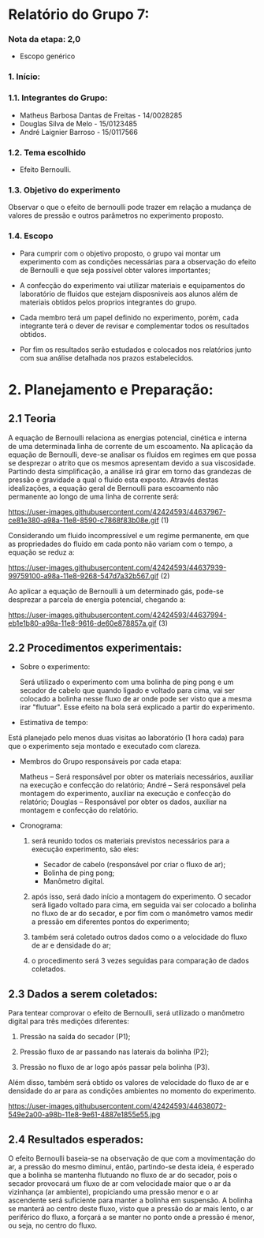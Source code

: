 # Relatório do Grupo 7: # 

### Nota da etapa: 2,0 ###
- Escopo genérico

### 1.	Início: ###

### 1.1. Integrantes do Grupo: ###

  - Matheus Barbosa Dantas de Freitas - 14/0028285
  - Douglas Silva de Melo - 15/0123485
  - André Laignier Barroso - 15/0117566
  
### 1.2. Tema escolhido ###

  - Efeito Bernoulli.
  
### 1.3. Objetivo do experimento ###

  Observar o que o efeito de bernoulli pode trazer em relação a mudança de valores de pressão e outros parâmetros no experimento proposto.

### 1.4. Escopo ###

 - Para cumprir com o objetivo proposto, o grupo vai montar um experimento com as condições necessárias para a observação do efeito de Bernoulli e que seja possível obter valores importantes;
  
 - A confecção do experimento vai utilizar materiais e equipamentos do laboratório de fluidos que estejam disposniveis aos alunos além de materiais obtidos pelos proprios integrantes do grupo.
 
 - Cada membro terá um papel definido no experimento, porém, cada integrante terá o dever de revisar e complementar todos os resultados obtidos.
 
 - Por fim os resultados serão estudados e colocados nos relatórios junto com sua análise detalhada nos prazos estabelecidos.
 
 # 2. Planejamento e Preparação: #

## 2.1 Teoria ##

A equação de Bernoulli relaciona as energias potencial, cinética e interna de uma determinada linha de corrente de um escoamento. Na aplicação da equação de Bernoulli, deve-se analisar os fluidos em regimes em que possa se desprezar o atrito que os mesmos apresentam devido a sua viscosidade. Partindo desta simplificação, a análise irá girar em torno das grandezas de pressão e gravidade a qual o fluido esta exposto.
Através destas idealizações, a equação geral de Bernoulli para escoamento não permanente ao longo de uma linha de corrente será:

https://user-images.githubusercontent.com/42424593/44637967-ce81e380-a98a-11e8-8590-c7868f83b08e.gif (1)

Considerando um fluido incompressível e um regime permanente, em que as propriedades do fluido em cada ponto não variam com o tempo, a equação se reduz a:

https://user-images.githubusercontent.com/42424593/44637939-99759100-a98a-11e8-9268-547d7a32b567.gif (2)

Ao aplicar a equação de Bernoulli à um determinado gás, pode-se desprezar a parcela de energia potencial, chegando a:

https://user-images.githubusercontent.com/42424593/44637994-eb1e1b80-a98a-11e8-9616-de60e878857a.gif (3)

## 2.2 Procedimentos experimentais: ##

- Sobre o experimento:

  Será utilizado o experimento com uma bolinha de ping pong e um secador de cabelo que quando ligado e voltado para cima, vai ser colocado a bolinha nesse fluxo de ar onde pode ser visto que a mesma irar "flutuar". Esse efeito na bola será explicado a partir do experimento. 

- Estimativa de tempo:
 
 Está planejado pelo menos duas visitas ao laboratório (1 hora cada) para que o experimento seja montado e executado com clareza.

- Membros do Grupo responsáveis por cada etapa:

    Matheus – Será responsável por obter os materiais necessários, auxiliar na execução e confecção do relatório;
		André – Será responsável pela montagem do experimento, auxiliar na execução e confecção do relatório;
		Douglas – Responsável por obter os dados, auxiliar na montagem e confecção do relatório. 
    
- Cronograma:

    1) será reunido todos os materiais previstos necessários para a execução experimento, são eles:
	    - Secador de cabelo (responsável por criar o fluxo de ar);
	    - Bolinha de ping pong;
	    - Manômetro digital.

    2) após isso, será dado início a montagem do experimento. O secador será ligado voltado para cima, em seguida vai ser colocado a         bolinha no fluxo de ar do secador, e por fim com o manômetro vamos medir a pressão em diferentes pontos do experimento;

    3) também será coletado outros dados como o a velocidade do fluxo de ar e densidade do ar; 

    4) o procedimento será 3 vezes seguidas para comparação de dados coletados.
   
## 2.3 Dados a serem coletados: ##

   Para tentear comprovar o efeito de Bernoulli, será utilizado o manômetro digital para três medições diferentes:
    
   1)	Pressão na saída do secador (P1);
      
   2)	Pressão fluxo de ar passando nas laterais da bolinha (P2);

   3)	Pressão no fluxo de ar logo após passar pela bolinha (P3).
	
  Além disso, também será obtido os valores de velocidade do fluxo de ar e densidade do ar para as condições ambientes no momento do experimento.
  
  https://user-images.githubusercontent.com/42424593/44638072-549e2a00-a98b-11e8-9e61-4887e1855e55.jpg
 
 ## 2.4 Resultados esperados: ##
 
  O efeito Bernoulli baseia-se na observação de que com a movimentação do ar, a pressão do mesmo diminui, então, partindo-se desta         ideia, é esperado que a bolinha se mantenha flutuando no fluxo de ar do secador, pois o secador provocará um fluxo de ar com             velocidade maior que o ar da vizinhança (ar ambiente), propiciando uma pressão menor e o ar ascendente será suficiente para manter a     bolinha em suspensão. A bolinha se manterá ao centro deste fluxo, visto que a pressão do ar mais lento, o ar periférico do fluxo, a     forçará a se manter no ponto onde a pressão é menor, ou seja, no centro do fluxo.


